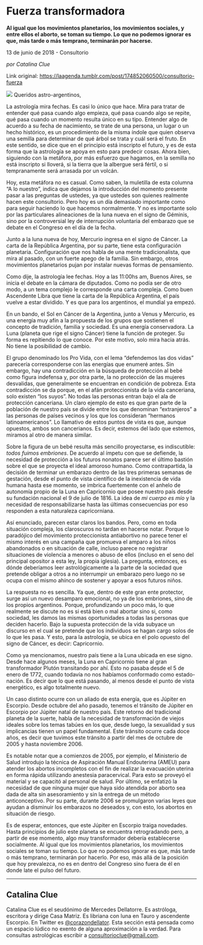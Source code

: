 # Fuerza transformadora

**Al igual que los movimientos planetarios, los movimientos sociales, y entre ellos el aborto, se toman su tiempo. Lo que no podemos ignorar es que, más tarde o más temprano, terminarán por hacerse.**

13 de junio de 2018 - Consultorio

_por Catalina Clue_

Link original: https://laagenda.tumblr.com/post/174852060500/consultorio-fuerza

![](https://64.media.tumblr.com/7057cbdfb9431bc958565a8968ec7b28/tumblr_inline_pa9ogdC0WB1t6q87u_500.jpg)
Queridos astro-argentinos,

  
La astrología mira fechas. Es casi lo único que hace. Mira para tratar de entender qué pasa cuando algo empieza, qué pasa cuando algo se repite, qué pasa cuando un momento resulta único en su tipo. Entender algo de acuerdo a su fecha de nacimiento, se trate de una persona, un lugar o un hecho histórico, es un procedimiento de la misma índole que quien observa una semilla para determinar de qué árbol se trata y cuál será el fruto. En este sentido, se dice que en el principio está inscripto el futuro, y es de esta forma que la astrología se apoya en esto para predecir cosas. Ahora bien, siguiendo con la metáfora, por más esfuerzo que hagamos, en la semilla no está inscripto si lloverá, si la tierra que la albergue será fértil, o si tempranamente será arrasada por un volcán.

Hoy, esta metáfora no es casual. Como saben, la muletilla de esta columna “A lo nuestro”, indica que dejamos la introducción del momento presente pasar a las preguntas de ustedes, ya que ustedes son quienes realmente hacen este consultorio. Pero hoy es un día demasiado importante como para seguir haciendo lo que hacemos normalmente. Y no es importante solo por las particulares alineaciones de la luna nueva en el signo de Géminis, sino por la controversial ley de interrupción voluntaria del embarazo que se debate en el Congreso en el día de la fecha. 

Junto a la luna nueva de hoy, Mercurio ingresa en el signo de Cáncer. La carta de la República Argentina, por su parte, tiene esta configuración planetaria. Configuración que nos habla de una mente tradicionalista, que mira al pasado, con un fuerte apego de la familia. Sin embargo, otros movimientos planetarios pujan por instalar nuevas formas de pensamiento.

Como dije, la astrología lee fechas. Hoy a las 11:00hs am, Buenos Aires, se inicia el debate en la cámara de diputados. Como no podía ser de otro modo, a un tema complejo le corresponde una carta compleja. Como buen Ascendente Libra que tiene la carta de la República Argentina, el país vuelve a estar dividido. Y es que para los argentinos, el mundial ya empezó. 

En un bando, el Sol en Cáncer de la Argentina, junto a Venus y Mercurio, es una energía muy afín a la propuesta de los grupos que sostienen el concepto de tradición, familia y sociedad. Es una energía conservadora. La Luna (planeta que rige el signo Cáncer) tiene la función de proteger. Su forma es repitiendo lo que conoce. Por este motivo, solo mira hacia atrás. No tiene la posibilidad de cambio. 

El grupo denominado los Pro Vida, con el lema “defendemos las dos vidas” parecería corresponderse con las energías que enumeré antes. Sin embargo, hay una contradicción en la búsqueda de protección al bebé como figura indefensa y, por otra parte, la no protección de las mujeres desvalidas, que generalmente se encuentran en condición de pobreza. Esta contradicción se da porque, en el afán proteccionista de la vida canceriana, solo existen “los suyos”. No todas las personas entran bajo el ala de protección canceriana. Un claro ejemplo de esto es que gran parte de la población de nuestro país se divide entre los que denominan “extranjeros” a las personas de países vecinos y los que los consideran “hermanos latinoamericanos”. Lo llamativo de estos puntos de vista es que, aunque opuestos, ambos son cancerianos. Es decir, estemos del lado que estemos, miramos al otro de manera similar.

Sobre la figura de un bebé resulta más sencillo proyectarse, es indiscutible: *todos fuimos embriones*. De acuerdo al ímpetu con que se defiende, la necesidad de protección a los futuros nonatos parece ser el último bastión sobre el que se proyecta el ideal amoroso humano. Como contrapartida, la decisión de terminar un embarazo dentro de las tres primeras semanas de gestación, desde el punto de vista científico de la inexistencia de vida humana hasta ese momento, se imbrica fuertemente con el anhelo de autonomía propio de la Luna en Capricornio que posee nuestro país desde su fundación nacional el 9 de julio de 1816. La idea de *mi cuerpo es mío* y la necesidad de responsabilizarse hasta las últimas consecuencias por eso responden a esta naturaleza capricorniana.

Así enunciado, parecen estar claros los bandos. Pero, como en toda situación compleja, los claroscuros no tardan en hacerse notar. Porque lo paradójico del movimiento proteccionista antiabortivo no parece tener el mismo interés en una campaña que promueva el amparo a los niños abandonados o en situación de calle, incluso parece no registrar situaciones de violencia a menores o abuso de ellos (incluso en el seno del principal opositor a esta ley, la propia iglesia). La pregunta, entonces, es dónde deberíamos leer astrológicamente a la parte de la sociedad que pretende obligar a otros a no interrumpir un embarazo pero luego no se ocupa con el mismo ahínco de sostener y apoyar a esos futuros niños. 

La respuesta no es sencilla. Ya que, dentro de este gran ente protector, surge así un nuevo desamparo emocional, no ya de los embriones, sino de los propios argentinos. Porque, profundizando un poco más, lo que realmente se discute no es si está bien o mal abortar sino si, como sociedad, les damos las mismas oportunidades a todas las personas que deciden hacerlo. Bajo la supuesta protección de la vida subyace un discurso en el cual se pretende que los individuos se hagan cargo solos de lo que les pasa. Y esto, para la astrología, se ubica en el polo opuesto del signo de Cáncer, es decir: Capricornio. 

Como ya mencionamos, nuestro país tiene a la Luna ubicada en ese signo. Desde hace algunos meses, la Luna en Capricornio tiene al gran transformador Plutón transitando por ahí. Esto no pasaba desde el 5 de enero de 1772, cuando todavía no nos habíamos conformado como estado-nación. Es decir que lo que está pasando, al menos desde el punto de vista energético, es algo totalmente nuevo.

Un caso distinto ocurre con un aliado de esta energía, que es Júpiter en Escorpio. Desde octubre del año pasado, tenemos el tránsito de Júpiter en Escorpio por Júpiter natal de nuestro país. Este retorno del tradicional planeta de la suerte, habla de la necesidad de transformación de viejos ideales sobre los temas tabúes en los que, desde luego, la sexualidad y sus implicancias tienen un papel fundamental. Este tránsito ocurre cada doce años, es decir que tuvimos este tránsito a partir del mes de octubre de 2005 y hasta noviembre 2006.

Es notable notar que a comienzos de 2005, por ejemplo, el Ministerio de Salud introdujo la técnica de Aspiración Manual Endouterina (AMEU) para atender los abortos incompletos con el fin de realizar la evacuación uterina en forma rápida utilizando anestesia paracervical. Para esto se proveyó el material y se capacitó al personal de salud. Por último, se enfatizó la necesidad de que ninguna mujer que haya sido atendida por aborto sea dada de alta sin asesoramiento y sin la entrega de un método anticonceptivo. Por su parte, durante 2006 se promulgaron varias leyes que ayudan a disminuir los embarazos no deseados y, con esto, los abortos en situación de riesgo. 

Es de esperar, entonces, que este Júpiter en Escorpio traiga novedades. Hasta principios de julio este planeta se encuentra retrogradando pero, a partir de ese momento, algo muy transformador debería establecerse socialmente. Al igual que los movimientos planetarios, los movimientos sociales se toman su tiempo. Lo que no podemos ignorar es que, más tarde o más temprano, terminarán por hacerlo. Por eso, más allá de la posición que hoy prevalezca, no es en dentro del Congreso sino fuera de él en donde late el pulso del futuro. 

  




---

Catalina Clue
-------------

 Catalina Clue es el seudónimo de Mercedes Dellatorre. Es astróloga, escritora y dirige Casa Matriz. Es libriana con luna en Tauro y ascendente Escorpio. En Twitter es [@corazondellator](https://twitter.com/corazondellator). Esta sección está pensada como un espacio lúdico no exento de alguna aproximación a la verdad. Para consultas astrológicas escribir a consultorioclue@gmail.com. 

